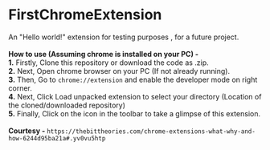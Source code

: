 # FirstChromeExtension

An "Hello world!" extension for testing purposes , for a future project.</br></br>
<b>How to use (Assuming chrome is installed on your PC) - </b></br>
<b>1.</b> Firstly, Clone this repository or download the code as .zip.</br>
<b>2.</b> Next, Open chrome browser on your PC (If not already running).</br>
<b>3.</b> Then, Go to ```chrome://extension``` and enable the developer mode on right corner.</br>
<b>4.</b> Next, Click Load unpacked extension to select your directory (Location of the cloned/downloaded repository)</br>
<b>5.</b> Finally, Click on the icon in the toolbar to take a glimpse of this extension.</br></br>
<b>Courtesy - </b>```https://thebittheories.com/chrome-extensions-what-why-and-how-6244d95ba21a#.yv0vu5htp```
